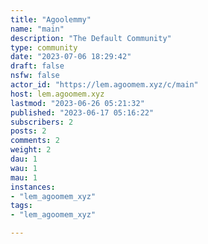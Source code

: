 ```yaml
---
title: "Agoolemmy" 
name: "main"
description: "The Default Community"
type: community
date: "2023-07-06 18:29:42"
draft: false
nsfw: false
actor_id: "https://lem.agoomem.xyz/c/main"
host: lem.agoomem.xyz
lastmod: "2023-06-26 05:21:32"
published: "2023-06-17 05:16:22"
subscribers: 2
posts: 2
comments: 2
weight: 2
dau: 1
wau: 1
mau: 1
instances:
- "lem_agoomem_xyz"
tags: 
- "lem_agoomem_xyz"

---
```

